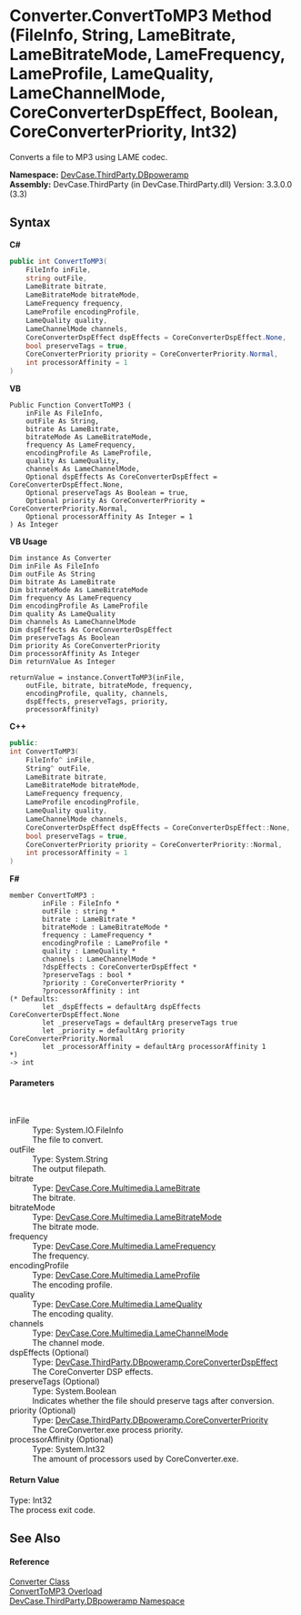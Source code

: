 # Converter.ConvertToMP3 Method (FileInfo, String, LameBitrate, LameBitrateMode, LameFrequency, LameProfile, LameQuality, LameChannelMode, CoreConverterDspEffect, Boolean, CoreConverterPriority, Int32)
 

Converts a file to MP3 using LAME codec.

**Namespace:**&nbsp;<a href="N_DevCase_ThirdParty_DBpoweramp">DevCase.ThirdParty.DBpoweramp</a><br />**Assembly:**&nbsp;DevCase.ThirdParty (in DevCase.ThirdParty.dll) Version: 3.3.0.0 (3.3)

## Syntax

**C#**<br />
``` C#
public int ConvertToMP3(
	FileInfo inFile,
	string outFile,
	LameBitrate bitrate,
	LameBitrateMode bitrateMode,
	LameFrequency frequency,
	LameProfile encodingProfile,
	LameQuality quality,
	LameChannelMode channels,
	CoreConverterDspEffect dspEffects = CoreConverterDspEffect.None,
	bool preserveTags = true,
	CoreConverterPriority priority = CoreConverterPriority.Normal,
	int processorAffinity = 1
)
```

**VB**<br />
``` VB
Public Function ConvertToMP3 ( 
	inFile As FileInfo,
	outFile As String,
	bitrate As LameBitrate,
	bitrateMode As LameBitrateMode,
	frequency As LameFrequency,
	encodingProfile As LameProfile,
	quality As LameQuality,
	channels As LameChannelMode,
	Optional dspEffects As CoreConverterDspEffect = CoreConverterDspEffect.None,
	Optional preserveTags As Boolean = true,
	Optional priority As CoreConverterPriority = CoreConverterPriority.Normal,
	Optional processorAffinity As Integer = 1
) As Integer
```

**VB Usage**<br />
``` VB Usage
Dim instance As Converter
Dim inFile As FileInfo
Dim outFile As String
Dim bitrate As LameBitrate
Dim bitrateMode As LameBitrateMode
Dim frequency As LameFrequency
Dim encodingProfile As LameProfile
Dim quality As LameQuality
Dim channels As LameChannelMode
Dim dspEffects As CoreConverterDspEffect
Dim preserveTags As Boolean
Dim priority As CoreConverterPriority
Dim processorAffinity As Integer
Dim returnValue As Integer

returnValue = instance.ConvertToMP3(inFile, 
	outFile, bitrate, bitrateMode, frequency, 
	encodingProfile, quality, channels, 
	dspEffects, preserveTags, priority, 
	processorAffinity)
```

**C++**<br />
``` C++
public:
int ConvertToMP3(
	FileInfo^ inFile, 
	String^ outFile, 
	LameBitrate bitrate, 
	LameBitrateMode bitrateMode, 
	LameFrequency frequency, 
	LameProfile encodingProfile, 
	LameQuality quality, 
	LameChannelMode channels, 
	CoreConverterDspEffect dspEffects = CoreConverterDspEffect::None, 
	bool preserveTags = true, 
	CoreConverterPriority priority = CoreConverterPriority::Normal, 
	int processorAffinity = 1
)
```

**F#**<br />
``` F#
member ConvertToMP3 : 
        inFile : FileInfo * 
        outFile : string * 
        bitrate : LameBitrate * 
        bitrateMode : LameBitrateMode * 
        frequency : LameFrequency * 
        encodingProfile : LameProfile * 
        quality : LameQuality * 
        channels : LameChannelMode * 
        ?dspEffects : CoreConverterDspEffect * 
        ?preserveTags : bool * 
        ?priority : CoreConverterPriority * 
        ?processorAffinity : int 
(* Defaults:
        let _dspEffects = defaultArg dspEffects CoreConverterDspEffect.None
        let _preserveTags = defaultArg preserveTags true
        let _priority = defaultArg priority CoreConverterPriority.Normal
        let _processorAffinity = defaultArg processorAffinity 1
*)
-> int 

```


#### Parameters
&nbsp;<dl><dt>inFile</dt><dd>Type: System.IO.FileInfo<br />The file to convert.</dd><dt>outFile</dt><dd>Type: System.String<br />The output filepath.</dd><dt>bitrate</dt><dd>Type: <a href="T_DevCase_Core_Multimedia_LameBitrate">DevCase.Core.Multimedia.LameBitrate</a><br />The bitrate.</dd><dt>bitrateMode</dt><dd>Type: <a href="T_DevCase_Core_Multimedia_LameBitrateMode">DevCase.Core.Multimedia.LameBitrateMode</a><br />The bitrate mode.</dd><dt>frequency</dt><dd>Type: <a href="T_DevCase_Core_Multimedia_LameFrequency">DevCase.Core.Multimedia.LameFrequency</a><br />The frequency.</dd><dt>encodingProfile</dt><dd>Type: <a href="T_DevCase_Core_Multimedia_LameProfile">DevCase.Core.Multimedia.LameProfile</a><br />The encoding profile.</dd><dt>quality</dt><dd>Type: <a href="T_DevCase_Core_Multimedia_LameQuality">DevCase.Core.Multimedia.LameQuality</a><br />The encoding quality.</dd><dt>channels</dt><dd>Type: <a href="T_DevCase_Core_Multimedia_LameChannelMode">DevCase.Core.Multimedia.LameChannelMode</a><br />The channel mode.</dd><dt>dspEffects (Optional)</dt><dd>Type: <a href="T_DevCase_ThirdParty_DBpoweramp_CoreConverterDspEffect">DevCase.ThirdParty.DBpoweramp.CoreConverterDspEffect</a><br />The CoreConverter DSP effects.</dd><dt>preserveTags (Optional)</dt><dd>Type: System.Boolean<br />Indicates whether the file should preserve tags after conversion.</dd><dt>priority (Optional)</dt><dd>Type: <a href="T_DevCase_ThirdParty_DBpoweramp_CoreConverterPriority">DevCase.ThirdParty.DBpoweramp.CoreConverterPriority</a><br />The CoreConverter.exe process priority.</dd><dt>processorAffinity (Optional)</dt><dd>Type: System.Int32<br />The amount of processors used by CoreConverter.exe.</dd></dl>

#### Return Value
Type: Int32<br />The process exit code.

## See Also


#### Reference
<a href="T_DevCase_ThirdParty_DBpoweramp_Converter">Converter Class</a><br /><a href="Overload_DevCase_ThirdParty_DBpoweramp_Converter_ConvertToMP3">ConvertToMP3 Overload</a><br /><a href="N_DevCase_ThirdParty_DBpoweramp">DevCase.ThirdParty.DBpoweramp Namespace</a><br />